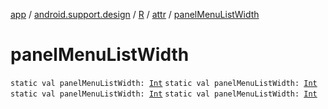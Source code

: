 [app](../../../index.md) / [android.support.design](../../index.md) / [R](../index.md) / [attr](index.md) / [panelMenuListWidth](.)

# panelMenuListWidth

`static val panelMenuListWidth: `[`Int`](https://kotlinlang.org/api/latest/jvm/stdlib/kotlin/-int/index.html)
`static val panelMenuListWidth: `[`Int`](https://kotlinlang.org/api/latest/jvm/stdlib/kotlin/-int/index.html)
`static val panelMenuListWidth: `[`Int`](https://kotlinlang.org/api/latest/jvm/stdlib/kotlin/-int/index.html)
`static val panelMenuListWidth: `[`Int`](https://kotlinlang.org/api/latest/jvm/stdlib/kotlin/-int/index.html)